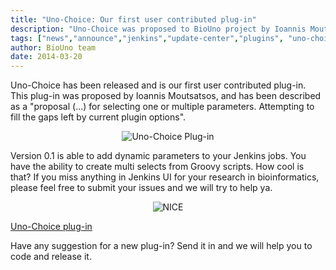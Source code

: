 ```yaml
---
title: "Uno-Choice: Our first user contributed plug-in"
description: "Uno-Choice was proposed to BioUno project by Ioannis Moutsatsos"
tags: ["news","announce","jenkins","update-center","plugins", "uno-choice-plugin"]
author: BioUno team
date: 2014-03-20
---
```


Uno-Choice has been released and is our first user contributed plug-in. This 
plug-in was proposed by Ioannis Moutsatsos, and has been described as a "proposal 
(...) for selecting one or multiple parameters. Attempting to fill the gaps left 
by current plugin options".

<center><img src='/posts/uno-choice-001.png' alt="Uno-Choice Plug-in" /></center>

Version 0.1 is able to add dynamic parameters to your Jenkins jobs. You 
have the ability to create multi selects from Groovy scripts. How cool is that? 
If you miss anything in Jenkins UI for your research in bioinformatics, please 
feel free to submit your issues and we will try to help ya.

<center><img src='/posts/NICE.gif' alt="NICE" /></center>

<p>
<a href="https://github.com/biouno/uno-choice-plugin">Uno-Choice plug-in</a>
</p>

Have any suggestion for a new plug-in? Send it in and we will help you 
to code and release it.
